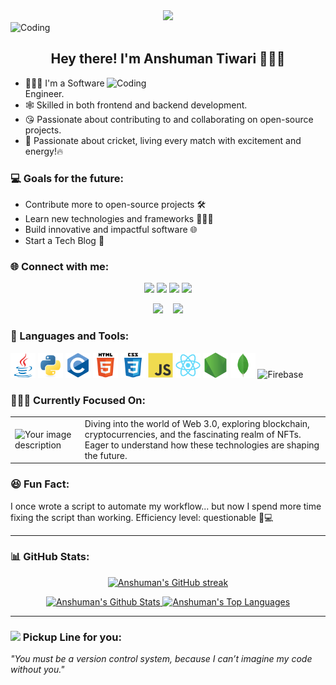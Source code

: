 <div align="center">
  <img src="https://readme-typing-svg.herokuapp.com?color=%236FDA44&size=32&center=true&vCenter=true&width=600&height=50&lines=Hi+%F0%9F%91%8B,+I'm+Anshuman+Tiwari;Software+Engineer+%F0%9F%92%BB;Open+Source+Contributor+%F0%9F%A7%91%F0%9F%8F%BB%E2%80%8D%F0%9F%92%BB"/>
</div>

<img  alt="Coding" width="1010" height="300" src="assets/coding.gif">

<h2 align="center"> Hey there! I'm Anshuman Tiwari 👨🏻‍💻</h2>
  
<img align="right" alt="Coding" width="350" src="https://cdn.filestackcontent.com/efbSR18hT5uRKuo0zoMA">

- 🧑🏻‍💻 I'm a Software Engineer.
- 🕸️ Skilled in both frontend and backend development.
- 😘 Passionate about contributing to and collaborating on open-source projects.
- 🏏 Passionate about cricket, living every match with excitement and energy!🔥

<h3 align="left">💻 Goals for the future:</h3>
<ul>
  <li>Contribute more to open-source projects 🛠️</li>
  <li>Learn new technologies and frameworks 🧑🏻‍💻</li>
  <li>Build innovative and impactful software 🌐</li>
  <li>Start a Tech Blog 🍃</li>
</ul>

<h3 align="left">🌐 Connect with me:</h3>
<p align="center">
  <a href="https://www.linkedin.com/in/anshuman-tiwari-713a04206/"><img src="https://img.shields.io/badge/LinkedIn-%230077B5.svg?&style=for-the-badge&logo=linkedin&logoColor=white " target="_blank"/></a>
  <a href="https://x.com/Anshuman26473"><img src="https://img.shields.io/badge/Twitter-1DA1F2?style=for-the-badge&logo=twitter&logoColor=white " target="_blank" /></a> 
  <a href="https://www.instagram.com/anshuman741/"><img src="https://img.shields.io/badge/Instagram-E4405F?style=for-the-badge&logo=instagram&logoColor=white " target="_blank" /></a>
  <a href="mailto:anshumant111@gmail.com"><img src="https://img.shields.io/badge/Gmail-%23D14836.svg?&style=for-the-badge&logo=gmail&logoColor=white "target="_blank" /></a>
</p>

<p align="center">
  <a href="https://anshumantiwari/My-Portfolio/"><img src="https://img.shields.io/badge/My_Portfolio-000?style=for-the-badge&logo=ko-fi&logoColor=white "target="_blank" /></a>&nbsp;&nbsp;&nbsp;
  <a href="https://medium.com/@anshumant111"><img src="https://img.shields.io/badge/Medium-12100E?style=for-the-badge&logo=medium&logoColor=white " target="_blank" /></a>
</p>

<h3 align="left">🚀 Languages and Tools:</h3>
<p>
  <img src="https://raw.githubusercontent.com/devicons/devicon/master/icons/java/java-original.svg" alt="java" width="40" height="40"/>
  <img src="https://raw.githubusercontent.com/devicons/devicon/master/icons/python/python-original.svg" alt="python" width="40" height="40"/>
  <img src="https://raw.githubusercontent.com/devicons/devicon/master/icons/c/c-original.svg" alt="c" width="40" height="40"/>
  <img src="https://raw.githubusercontent.com/devicons/devicon/master/icons/html5/html5-original-wordmark.svg" alt="html5" width="40" height="40"/>
  <img src="https://raw.githubusercontent.com/devicons/devicon/master/icons/css3/css3-original-wordmark.svg" alt="css3" width="40" height="40"/>
  <img src="https://raw.githubusercontent.com/devicons/devicon/master/icons/javascript/javascript-original.svg" alt="javascript" width="40" height="40"/>
  <img src="https://raw.githubusercontent.com/devicons/devicon/master/icons/react/react-original.svg" alt="React.js" width="40" height="40"/>
  <img src="https://raw.githubusercontent.com/devicons/devicon/master/icons/nodejs/nodejs-original.svg" alt="Node.js" width="40" height="40"/>
  <img src="https://raw.githubusercontent.com/devicons/devicon/master/icons/mongodb/mongodb-original.svg" alt="MongoDB" width="40" height="40"/>
  <img src="https://img.icons8.com/color/48/000000/firebase.png" alt="Firebase" width="40" height="40"/>
</p>

<h3 align="left">🧑🏻‍💻 Currently Focused On:</h3>
<table>
  <tr>
    <td>
      <img src="https://i.imgflip.com/4isfck.gif" alt="Your image description" width="300" height="150">
    </td>
    <td>
      Diving into the world of Web 3.0, exploring blockchain, cryptocurrencies, and the fascinating realm of NFTs. Eager to understand how these technologies are shaping the future.
    </td>
  </tr>
</table>

<h3 align="left">😆 Fun Fact:</h3>
<p align="left">I once wrote a script to automate my workflow... but now I spend more time fixing the script than working. Efficiency level: questionable 🤔💻</p>

<hr>
<h3 align="left">📊 GitHub Stats:</h3>
<p align="center">
  <a href="https://github.com/Anshuman-Tiwari-2002">
    <img src="https://github-readme-streak-stats.herokuapp.com/?user=Anshuman-Tiwari-2002&theme=tokyonight&hide_border=true" alt="Anshuman's GitHub streak"/>
  </a>
</p>
<p align="center">
  <a href="https://github.com/Anshuman-Tiwari-2002">
    <img alt="Anshuman's Github Stats" src="https://denvercoder1-github-readme-stats.vercel.app/api?username=Anshuman-Tiwari-2002&show_icons=true&count_private=true&theme=tokyonight&hide_border=true" height="180px"/>
  </a>
  <a href="https://github.com/Anshuman-Tiwari-2002">
    <img alt="Anshuman's Top Languages" src="https://denvercoder1-github-readme-stats.vercel.app/api/top-langs/?username=Anshuman-Tiwari-2002&langs_count=8&layout=compact&theme=tokyonight&hide_border=true" height="180px"/>
  </a>
</p>

<hr>
<h3 align="left"><img src="https://media.giphy.com/media/VgCDAzcKvsR6OM0uWg/giphy.gif" width="50"> Pickup Line for you:</h3>
<em>"You must be a version control system, because I can’t imagine my code without you."</em>
